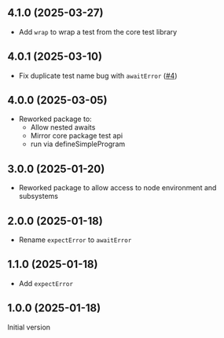 ## 4.1.0 (2025-03-27)

* Add `wrap` to wrap a test from the core test library

## 4.0.1 (2025-03-10)

* Fix duplicate test name bug with `awaitError` ([#4](https://github.com/blaix/gren-effectful-tests-node/issues/4))

## 4.0.0 (2025-03-05)

* Reworked package to:
    * Allow nested awaits
    * Mirror core package test api
    * run via defineSimpleProgram

## 3.0.0 (2025-01-20)

* Reworked package to allow access to node environment and subsystems

## 2.0.0 (2025-01-18)

* Rename `expectError` to `awaitError`

## 1.1.0 (2025-01-18)

* Add `expectError`

## 1.0.0 (2025-01-18)

Initial version
